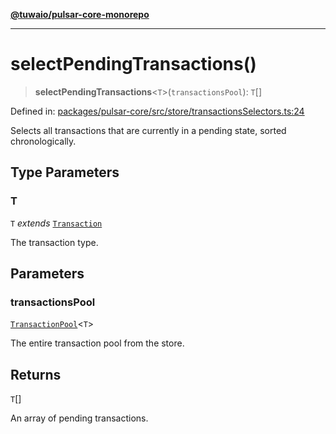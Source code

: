 [**@tuwaio/pulsar-core-monorepo**](../../../README.md)

***

# selectPendingTransactions()

> **selectPendingTransactions**\<`T`\>(`transactionsPool`): `T`[]

Defined in: [packages/pulsar-core/src/store/transactionsSelectors.ts:24](https://github.com/TuwaIO/pulsar-core/blob/1547f8f862c907e84c3c1b56aa72a51afdb6f5d6/packages/pulsar-core/src/store/transactionsSelectors.ts#L24)

Selects all transactions that are currently in a pending state, sorted chronologically.

## Type Parameters

### T

`T` *extends* [`Transaction`](../type-aliases/Transaction.md)

The transaction type.

## Parameters

### transactionsPool

[`TransactionPool`](../type-aliases/TransactionPool.md)\<`T`\>

The entire transaction pool from the store.

## Returns

`T`[]

An array of pending transactions.
